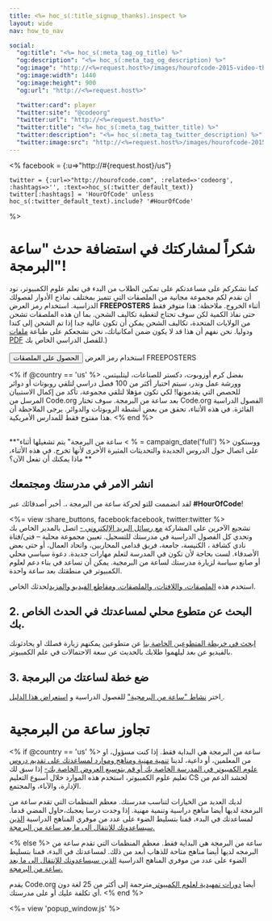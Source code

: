 ```yaml
---
title: <%= hoc_s(:title_signup_thanks).inspect %>
layout: wide
nav: how_to_nav

social:
  "og:title": "<%= hoc_s(:meta_tag_og_title) %>"
  "og:description": "<%= hoc_s(:meta_tag_og_description) %>"
  "og:image": "http://<%=request.host%>/images/hourofcode-2015-video-thumbnail.png"
  "og:image:width": 1440
  "og:image:height": 900
  "og:url": "http://<%=request.host%>"

  "twitter:card": player
  "twitter:site": "@codeorg"
  "twitter:url": "http://<%=request.host%>"
  "twitter:title": "<%= hoc_s(:meta_tag_twitter_title) %>"
  "twitter:description": "<%= hoc_s(:meta_tag_twitter_description) %>"
  "twitter:image:src": "http://<%=request.host%>/images/hourofcode-2015-video-thumbnail.png"
---
```

<%
    facebook = {:u=>"http://#{request.host}/us"}

    twitter = {:url=>"http://hourofcode.com", :related=>'codeorg', :hashtags=>'', :text=>hoc_s(:twitter_default_text)}
    twitter[:hashtags] = 'HourOfCode' unless hoc_s(:twitter_default_text).include? '#HourOfCode'
%>

# شكراً لمشاركتك في استضافة حدث "ساعة البرمجة"!

كما نشكركم على مساعدتكم على تمكين الطلاب من البدء في تعلم علوم الكمبيوتر، نود أن نقدم لكم مجموعة مجانية من الملصقات التي تتميز بمختلف نماذج الأدوار لفصولك الدراسية. استخدام رمز العرض **FREEPOSTERS** أثناء الخروج. ملاحظة: هذا متوفر فقط حتى نفاذ الكمية لكن سوف تحتاج لتغطية تكاليف الشحن. بما ان هذه الملصقات تشحن من الولايات المتحدة، تكاليف الشحن يمكن أن تكون عالية جدا إذا تم الشحن إلى كندا ودوليا. نحن نفهم أن هذا قد لا يكون ضمن امكانياتك، نحن نشجعكم على طباعة [ ملفات PDF](https://code.org/inspire) للفصل الدراسي الخاص بك.)   
<br /> [ <button>الحصول على الملصقات</button>](https://store.code.org/products/code-org-posters-set-of-12) استخدام رمز العرض FREEPOSTERS

<% if @country == 'us' %> بفضل كرم أوزوبوت، دكستر للصناعات، ليتلبيتس، وورشة عمل وندر، سيتم اختيار أكثر من 100 فصل دراسي لتلقي روبوتات أو دوائر للحصص التي يقدمونها! لكي تكون مؤهلا لتلقي مجموعة، تأكد من إكمال الاستبيان المرسل من Code.org بعد ساعة من البرمجة. سوف تختار Code.org الفصول الدراسية الفائزة. في هذه الأثناء، تحقق من بعض أنشطة الروبوتات والدوائر. يرجى الملاحظة أن هذا مفتوح فقط للمدارس الأمريكية. <% end %>

<br /> **"ساعة من البرمجة" يتم تشغيلها أثناء < % = campaign_date('full') %> ووسنكون على اتصال حول الدروس الجديدة والتحديثات المثيرة الأخرى لأنها تخرج. في هذه الأثناء، ماذا يمكنك أن تفعل الآن؟ **

## انشر الامر في مدرستك ومجتمعك

لقد انضممت للتو لحركة ساعة من البرمجة ،. أخبر أصدقائك عبر **#HourOfCode**!

<%= view :share_buttons, facebook:facebook, twitter:twitter %> <br /> تشجيع الآخرين على المشاركة [ مع رسائل البريد الإلكتروني -](<%= resolve_url('/promote/resources#sample-emails') %>) اتصل بالمدير الخاص بك وتحدي كل الفصول الدراسية في مدرستك للتسجيل. تعيين مجموعة محلية – فتى/فتاة نادي كشافة ، الكنيسة، جامعة، فريق قدامى المحاربين، واتحاد العمال، أو حتى بعض الأصدقاء. لست بحاجة لأن تكون في المدرسة لتعلم مهارات جديدة. دعوة سياسي محلي أو صانع سياسة لزيارة مدرستك لساعة من البرمجية. يمكن أن تساعد في بناء دعم لعلوم الكمبيوتر في منطقتك بعد ساعة واحدة.

استخدم هذه [الملصقات، واللافتات، والملصقات، ومقاطع الفيديو والمزيد](<%= resolve_url('/promote/resources')%>)لحدثك الخاص.

## 2. البحث عن متطوع محلي لمساعدتك في الحدث الخاص بك.

[ابحث في خريطة المتطوعين الخاصة بنا](<%= codeorg_url('/volunteer/local') %>) عن متطوعين يمكنهم زيارة فصلك او يحادثونك بالفيديو عن بعد ليلهموا طلابك بالحديث عن سعة الاحتمالات في علم الكمبيوتر.

## 3. ضع خطة لساعتك من البرمجة

اختر [ نشاط "ساعة من البرمجية"](https://hourofcode.com/learn) للفصول الدراسية و [ استعراض هذا الدليل ](<%= resolve_url('/how-to') %>).

# تجاوز ساعة من البرمجية

<% if @country == 'us' %> ساعة من البرمجة هي البداية فقط. إذا كنت مسؤول، او من المعلمين، أو داعية، لدينا [ تنمية مهنية ومناهج وموارد لمساعدتك على تقديم دروس علوم الكمبيوتر في المدرسة الخاصة بك أو قم بتوسيع العروض الخاصة بك-](https://code.org/yourschool) إذا سبق لك تعليم علوم الكمبيوتر، استخدم هذه الموارد خلال أسبوع التعليم CS لحشد الدعم من الإدارة، والآباء، والمجتمع.

لديك العديد من الخيارات لتناسب مدرستك. معظم المنظمات التي تقدم ساعة من البرمجة لديها أيضا مناهج دراسية وتنمية مهنية. إذا وجدت درسا يعجبك،حاول المضي قدما. لمساعدتك في البدء، قمنا بتسليط الضوء على عدد من موفري المناهج الدراسية [ الذين سيساعدونك للإنتقال الى ما بعد ساعة من البرمجة. ](https://hourofcode.com/beyond)

<% else %> ساعة من البرمجة هي البداية فقط. معظم المنظمات التي تقدم ساعة من البرمجه لديها أيضا مناهج متاحة للذهاب أبعد من ذلك. لمساعدتك في البدء، قمنا بتسليط الضوء على عدد من موفري المناهج الدراسية [ الذين سيساعدونك للإنتقال الى ما بعد ساعة من البرمجة. ](https://hourofcode.com/beyond)

يقدم Code.org أيضا [ دورات تمهيدية لعلوم الكمبيوتر ](https://code.org/educate/curriculum/cs-fundamentals-international) مترجمة إلى أكثر من 25 لغة دون أي تكلفة عليك أو على مدرستك. <% end %>

<%= view 'popup_window.js' %>